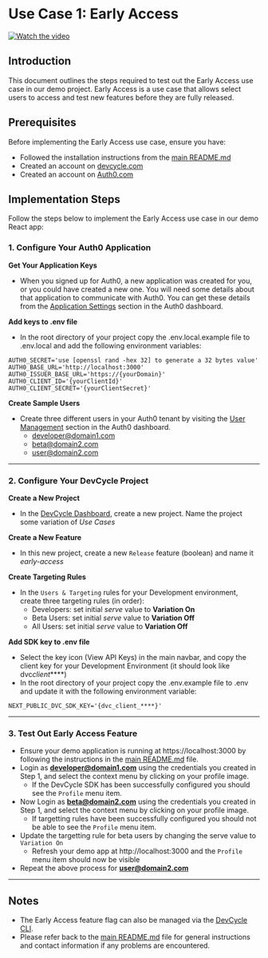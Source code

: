 # Use Case 1: Early Access

[![Watch the video](https://img.youtube.com/vi/qI0RNNN_-Ss/hqdefault.jpg)](https://youtu.be/qI0RNNN_-Ss)

## Introduction

This document outlines the steps required to test out the Early Access use case in our demo project. Early Access is a use case that allows select users to access and test new features before they are fully released.

## Prerequisites

Before implementing the Early Access use case, ensure you have:

- Followed the installation instructions from the [main README.md](./README.md)
- Created an account on [devcycle.com](https://app.devcycle.com)
- Created an account on [Auth0.com](https://auth0.com/)

## Implementation Steps

Follow the steps below to implement the Early Access use case in our demo React app:

### 1. **Configure Your Auth0 Application**

**Get Your Application Keys**

- When you signed up for Auth0, a new application was created for you, or you could have created a new one. You will need some details about that application to communicate with Auth0. You can get these details from the [Application Settings](https://manage.auth0.com/?_gl=1*1hu0jhu*_gcl_aw*R0NMLjE2ODc1NDU4NjIuQ2p3S0NBandoZFdrQmhCWkVpd0ExaWJMbVBvOWNFQ1dXQ19iQnk4MlluVkJxZkVjSTl5ZnRBSmREMDg0UU10OVIzSFpTQkh2VDdSU2R4b0NVQUlRQXZEX0J3RQ..*_gcl_au*NDc3NzMwODI0LjE2ODYyNTMwNjY.*rollup_ga*ODI3OTE5MTI0LjE2ODYyNTMwNjY.*rollup_ga_F1G3E656YZ*MTY4NzU0NTU2MS43LjEuMTY4NzU0NTk3OS42MC4wLjA.&_ga=2.206481939.1062554210.1687545561-827919124.1686253066&_gac=1.223431529.1687545862.CjwKCAjwhdWkBhBZEiwA1ibLmPo9cECWWC_bBy82YnVBqfEcI9yftAJdD084QMt9R3HZSBHvT7RSdxoCUAIQAvD_BwE#/applications) section in the Auth0 dashboard.

**Add keys to .env file**

- In the root directory of your project copy the .env.local.example file to .env.local and add the following environment variables:

```
AUTH0_SECRET='use [openssl rand -hex 32] to generate a 32 bytes value'
AUTH0_BASE_URL='http://localhost:3000'
AUTH0_ISSUER_BASE_URL='https://{yourDomain}'
AUTH0_CLIENT_ID='{yourClientId}'
AUTH0_CLIENT_SECRET='{yourClientSecret}'
```

**Create Sample Users**

- Create three different users in your Auth0 tenant by visiting the [User Management](https://manage.auth0.com/dashboard) section in the Auth0 dashboard.
  - developer@domain1.com
  - beta@domain2.com
  - user@domain2.com

---

### 2. **Configure Your DevCycle Project**

**Create a New Project**

- In the [DevCycle Dashboard](https://app.devcycle.com/), create a new project. Name the project some variation of _Use Cases_

**Create a New Feature**

- In this new project, create a new `Release` feature (boolean) and name it _early-access_

**Create Targeting Rules**

- In the `Users & Targeting` rules for your Development environment, create three targeting rules (in order):
  - Developers: set initial _serve_ value to **Variation On**
  - Beta Users: set initial _serve_ value to **Variation Off**
  - All Users: set initial _serve_ value to **Variation Off**

**Add SDK key to .env file**

- Select the key icon (View API Keys) in the main navbar, and copy the client key for your Development Environment (it should look like dvc*client*\*\*\*\*)
- In the root directory of your project copy the .env.example file to .env and update it with the following environment variable:

```
NEXT_PUBLIC_DVC_SDK_KEY='{dvc_client_****}'
```

---

### 3. **Test Out Early Access Feature**

- Ensure your demo application is running at https://localhost:3000 by following the instructions in the [main README.md](./README.md) file.
- Login as **developer@domain1.com** using the credentials you created in Step 1, and select the context menu by clicking on your profile image.
  - If the DevCycle SDK has been successfully configured you should see the `Profile` menu item.
- Now Login as **beta@domain2.com** using the credentials you created in Step 1, and select the context menu by clicking on your profile image.
  - If targetting rules have been successfully configured you should not be able to see the `Profile` menu item.
- Update the targetting rule for beta users by changing the serve value to `Variation On`
  - Refresh your demo app at http://localhost:3000 and the `Profile` menu item should now be visible
- Repeat the above process for **user@domain2.com**

---

## Notes

- The Early Access feature flag can also be managed via the [DevCycle CLI](https://docs.devcycle.com/tools-and-integrations/cli).
- Please refer back to the [main README.md](./README.md) file for general instructions and contact information if any problems are encountered.
